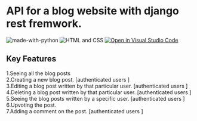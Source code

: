 # API for a blog website with django rest fremwork.

![made-with-python](https://img.shields.io/badge/Made%20with-Python-1f425f.svg)
![HTML and CSS](https://img.shields.io/badge/HTML%20and-CSS-1f425f.svg)
[![Open in Visual Studio Code](https://img.shields.io/static/v1?logo=visualstudiocode&label=&message=Open%20in%20Visual%20Studio%20Code&labelColor=2c2c32&color=007acc&logoColor=007acc)](https://github.dev/Nayemjaman/DjangoRestBlog)
</hr>


## Key Features 
1.Seeing all the blog posts</br>
2.Creating a new blog post. [authenticated users ]</br>
3.Editing a blog post written by that particular user. [authenticated users ]</br>
4.Deleting a blog post written by that particular user. [authenticated users ]</br>
5.Seeing the blog posts written by a specific user. [authenticated users ]</br>
6.Upvoting the post.</br>
7.Adding a comment on the post. [authenticated users ]</br>
